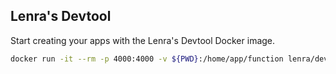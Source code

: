 ## Lenra's Devtool

Start creating your apps with the Lenra's Devtool Docker image.

```bash
docker run -it --rm -p 4000:4000 -v ${PWD}:/home/app/function lenra/devtools-node12:beta
```